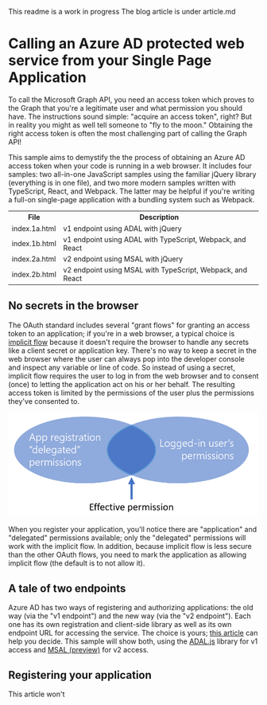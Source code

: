 This readme is a work in progress
The blog article is under article.md

# Calling an Azure AD protected web service from your Single Page Application

To call the Microsoft Graph API, you need an access token which proves to the Graph that you're a legitimate user and what permission you should have. The instructions sound simple: "acquire an access token", right? But in reality you might as well tell someone to "fly to the moon." Obtaining the right access token is often the most challenging part of calling the Graph API!

This sample aims to demystify the the process of obtaining an Azure AD access token when your code is running in a web browser. It includes four samples: two all-in-one JavaScript samples using the familiar jQuery library (everything is in one file), and two more modern samples written with TypeScript, React, and Webpack. The latter may be helpful if you're writing a full-on single-page application with a bundling system such as Webpack.

<table>
<tr><th>File</th><th>Description</th></tr>
<tr><td>index.1a.html</td><td>v1 endpoint using ADAL with jQuery</td>
<tr><td>index.1b.html</td><td>v1 endpoint using ADAL with TypeScript, Webpack, and React</td>
<tr><td>index.2a.html</td><td>v2 endpoint using MSAL with jQuery</td>
<tr><td>index.2b.html</td><td>v2 endpoint using MSAL with TypeScript, Webpack, and React</td>
</table>

## No secrets in the browser 

The OAuth standard includes several "grant flows" for granting an access token to an application; if you're in a web browser, a typical choice is [implicit flow](https://docs.microsoft.com/en-us/azure/active-directory/develop/v1-oauth2-implicit-grant-flow) because it doesn't require the browser to handle any secrets like a client secret or application key. There's no way to keep a secret in the web browser where the user can always pop into the developer console and inspect any variable or line of code. So instead of using a secret, implicit flow requires the user to log in from the web browser and to consent (once) to letting the application act on his or her behalf. The resulting access token is limited by the permissions of the user plus the permissions they've consented to.

![Effective permission](2018-11-EffectivePermissions.png)

When you register your application, you'll notice there are "application" and "delegated" permissions available; only the "delegated" permissions will work with the implicit flow. In addition, because implicit flow is less secure than the other OAuth flows, you need to mark the application as allowing implicit flow (the default is to not allow it).

## A tale of two endpoints

Azure AD has two ways of registering and authorizing applications: the old way (via the "v1 endpoint") and the new way (via the "v2 endpoint"). Each one has its own registration and client-side library as well as its own endpoint URL for accessing the service. The choice is yours; [this article](https://docs.microsoft.com/en-us/azure/active-directory/develop/azure-ad-endpoint-comparison) can help you decide. This sample will show both, using the [ADAL.js](https://docs.microsoft.com/en-us/azure/active-directory/develop/active-directory-authentication-libraries) library for v1 access and [MSAL (preview)](https://docs.microsoft.com/en-us/azure/active-directory/develop/reference-v2-libraries) for v2 access.

## Registering your application

This article won't 